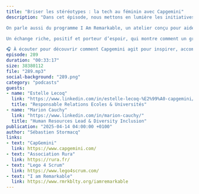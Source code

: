 ```yaml
---
title: "Briser les stéréotypes : la tech au féminin avec Capgemini"
description: "Dans cet épisode, nous mettons en lumière les initiatives portées par Capgemini pour promouvoir la diversité et l’inclusion dans le secteur de la tech, en particulier auprès des jeunes femmes. Nos invitées partagent leur engagement au sein du programme Shape Your Future, qui sensibilise les lycéennes aux carrières technologiques à travers des ateliers interactifs et des témoignages inspirants.

On parle aussi du programme I Am Remarkable, un atelier conçu pour aider les participantes à reconnaître leur valeur et à gagner en confiance. L’importance du mentorat et des partenariats avec les établissements scolaires est également au cœur de la discussion, avec l’objectif clair de casser les stéréotypes autour des métiers STEM.

Un échange riche, positif et porteur d’espoir, qui montre comment un grand groupe peut agir concrètement pour façonner une tech plus inclusive, en France comme à l’international.

🎧 À écouter pour découvrir comment Capgemini agit pour inspirer, accompagner et faire grandir les talents de demain."
episode: 289
duration: "00:33:17"
size: 38380112
file: "289.mp3"
social-background: "289.png"
category: "podcasts"
guests:
- name: "Estelle Lecoq"
  link: "https://www.linkedin.com/in/estelle-lecoq-%E2%99%A0-capgemini/"
  title: "Responsable Relations Ecoles & Universités"
- name: "Marion Cauchy"
  link: "https://www.linkedin.com/in/marion-cauchy/"
  title: "Human Resources Lead & Diversity Inclusion"
publication: "2025-04-14 04:00:00 +0100"
author: "Sébastien Stormacq"
links:
- text: "CapGemini"
  link: https://www.capgemini.com/
- text: "Association Rura" 
  link: https://rura.fr/
- text: "Lego 4 Scrum"
  link: https://www.lego4scrum.com/
- text: "I am Remarkable"
  link: https://www.rmrkblty.org/iamremarkable  
---
```

